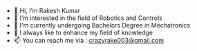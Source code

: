 - 👋 Hi, I’m Rakesh Kumar
- 👀 I’m interested in the field of Robotics and Controls
- 🌱 I'm currently undergoing Bachelors Degree in Mechatronics 
- 💞️ I always like to enhance my field of knowledge
- 📫 You can reach me via : crazyrake003@gmail.com

<!---
Rake003/Rake003 is a ✨ special ✨ repository because its `README.md` (this file) appears on your GitHub profile.
You can click the Preview link to take a look at your changes.
--->
